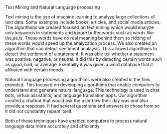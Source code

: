 Text Mining and Natural Language processing 

Text mining is the use of machine learning to analyze large collections of text data. Some examples include books, articles, and social media articles. The algorithims we created focused on text mining which would analyze only keywords in statements and ignore buffer words such as words like the,as,is. These words have no real meaning behind them so ridding of these words would speed up the analyzation process. We also created an algorithim that can detect sentiment analaysis. This allowed algorithims to detect the sentiment of a statement. It was able tell whether a statement was positive, negative, or neutral. It did this by detecting certain words such as good, bad, or average. Esentailly it was given a word database that it afiliiated with certain moods. 

Natural Language processing algorithims were also created in the files provided. This focused on developing algorithims that enable computers to understand and generate natural language. This technology is used in chat bots, virtual assistants, and language translation apps. Our algorithim created a chatbot that would ask the user how their day was and also provide a response. It had several questions and answers to chose from so it did not constantly repeat itself. 

Both of these techniques have enabled computers to process natural language data more accurately and efficiently

